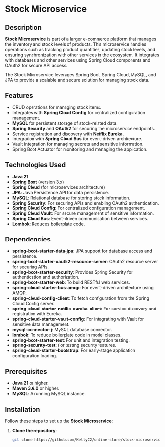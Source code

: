 # Stock Microservice

## Description

**Stock Microservice** is part of a larger e-commerce platform that manages the inventory and stock levels of products. This microservice handles operations such as tracking product quantities, updating stock levels, and ensuring synchronization with other services in the ecosystem. It integrates with databases and other services using Spring Cloud components and OAuth2 for secure API access.

The Stock Microservice leverages Spring Boot, Spring Cloud, MySQL, and JPA to provide a scalable and secure solution for managing stock data.

## Features

- CRUD operations for managing stock items.
- Integrates with **Spring Cloud Config** for centralized configuration management.
- **MySQL** for persistent storage of stock-related data.
- **Spring Security** and **OAuth2** for securing the microservice endpoints.
- Service registration and discovery with **Netflix Eureka**.
- Integration with **Spring Cloud Bus** for event-driven architecture.
- Vault integration for managing secrets and sensitive information.
- Spring Boot Actuator for monitoring and managing the application.

## Technologies Used

- **Java 21**
- **Spring Boot** (version 3.x)
- **Spring Cloud** (for microservices architecture)
- **JPA**: Java Persistence API for data persistence.
- **MySQL**: Relational database for storing stock information.
- **Spring Security**: For securing APIs and enabling OAuth2 authentication.
- **Spring Cloud Config**: For centralized configuration management.
- **Spring Cloud Vault**: For secure management of sensitive information.
- **Spring Cloud Bus**: Event-driven communication between services.
- **Lombok**: Reduces boilerplate code.

## Dependencies

- **spring-boot-starter-data-jpa**: JPA support for database access and persistence.
- **spring-boot-starter-oauth2-resource-server**: OAuth2 resource server for securing APIs.
- **spring-boot-starter-security**: Provides Spring Security for authentication and authorization.
- **spring-boot-starter-web**: To build RESTful web services.
- **spring-cloud-starter-bus-amqp**: For event-driven architecture using AMQP.
- **spring-cloud-config-client**: To fetch configuration from the Spring Cloud Config server.
- **spring-cloud-starter-netflix-eureka-client**: For service discovery and registration with Eureka.
- **spring-cloud-starter-vault-config**: For integrating with Vault for sensitive data management.
- **mysql-connector-j**: MySQL database connector.
- **lombok**: To reduce boilerplate code in model classes.
- **spring-boot-starter-test**: For unit and integration testing.
- **spring-security-test**: For testing security features.
- **spring-cloud-starter-bootstrap**: For early-stage application configuration loading.

## Prerequisites

- **Java 21** or higher.
- **Maven 3.6.0** or higher.
- **MySQL**: A running MySQL instance.

## Installation

Follow these steps to set up the **Stock Microservice**:

1. **Clone the repository**:
   ```bash
   git clone https://github.com/KellyC2/online-store/stock-microservice.git
